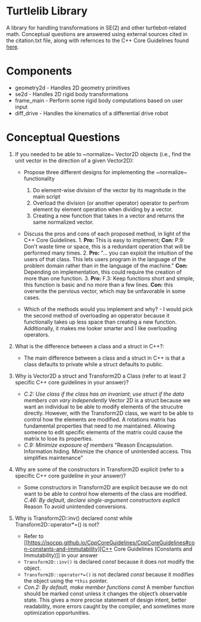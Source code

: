 # Turtlelib Library
A library for handling transformations in SE(2) and other turtlebot-related math.
Conceptual questions are answered using external sources cited in the citation.txt file, along with refernces to the C++ Core Guidelines found [here](https://isocpp.github.io/CppCoreGuidelines/CppCoreGuidelines#main). 

# Components
- geometry2d - Handles 2D geometry primitives
- se2d - Handles 2D rigid body transformations
- frame_main - Perform some rigid body computations based on user input
- diff_drive - Handles the kinematics of a differential drive robot

# Conceptual Questions
1. If you needed to be able to ~normalize~ Vector2D objects (i.e., find the unit vector in the direction of a given Vector2D):
   - Propose three different designs for implementing the ~normalize~ functionality
        1. Do element-wise division of the vector by its magnitude in the main script
        2. Overload the division (or another operator) operator to perfrom element by element operation when dividing by a vector.
        3. Creating a new function that takes in a vector and returns the same normalized vector.
   - Discuss the pros and cons of each proposed method, in light of the C++ Core Guidelines.
         1. **Pro:** This is easy to implement; **Con:** P.9: Don't waste time or space, this is a redundant operation that will be performed many times. 
         <!-- Begin Citation [2] -->
         2. **Pro:** "... you can exploit the intuition of the users of that class. This lets users program in the language of the problem domain rather than in the language of the machine." **Con:** Depending on implementation, this could require the creation of more than one function.
         <!-- End Citation [2] -->
         3. **Pro:** F.3: Keep functions short and simple, this function is basic and no more than a few lines. **Con:** this overwrite the pervious vector, which may be unfavorable in some cases.

   - Which of the methods would you implement and why?
         - I would pick the second method of overloading an opperator because it functionally takes up less space than creating a new function. Additionally, it makes me looker smarter and I like overloading operators.

2. What is the difference between a class and a struct in C++?:   <!-- Begin Citation [3] -->  
    - The main difference between a class and a struct in C++ is that a class defaults to private while a struct defaults to public.

<!-- End Citation [3] -->

3. Why is Vector2D a struct and Transform2D a Class (refer to at least 2 specific C++ core guidelines in your answer)?
   - *C.2: Use class if the class has an invariant; use struct if the data members can vary independently* Vector 2D is a struct because we want an individual to be able to modify elements of the strucutre directly. However, with the Transform2D class, we want to be able to control how the elements are modified. A rotations matrix has fundamental properties that need to me maintained. Allowing someone to edit specific elements of the matrix could cause the matrix to lose its properties. 
   - *C.9: Minimize exposure of members* "Reason Encapsulation. Information hiding. Minimize the chance of unintended access. This simplifies maintenance" 


4. Why are some of the constructors in Transform2D explicit (refer to a specific C++ core guideline in your answer)?
   - Some constructors in Transform2D are explicit because we do not want to be able to control how elements of the class are modified. *C.46: By default, declare single-argument constructors explicit* Reason To avoid unintended conversions.


5. Why is Transform2D::inv() declared const while Transform2D::operator*=() is not?
   - Refer to [[https://isocpp.github.io/CppCoreGuidelines/CppCoreGuidelines#con-constants-and-immutability][C++ Core Guidelines (Constants and Immutability)]] in your answer
   - `Transform2D::inv()` is declared *const* because it does not modify the object.
   - `Transform2D::operator*=()` is not declared *const* because it modifies the object using the `*this` pointer. 
   - *Con.2: By default, make member functions const* A member function should be marked const unless it changes the object’s observable state. This gives a more precise statement of design intent, better readability, more errors caught by the compiler, and sometimes more optimization opportunities.
